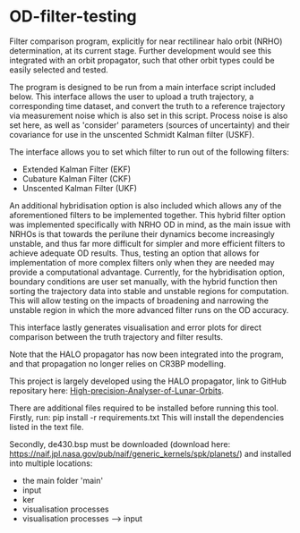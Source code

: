 # OD-filter-testing
Filter comparison program, explicitly for near rectilinear halo orbit (NRHO) determination, at its current stage. Further development would see this integrated with an orbit propagator, such that other orbit types could be easily selected and tested.

The program is designed to be run from a main interface script included below. This interface allows the user to upload a truth trajectory, a corresponding time dataset, and convert the truth to a reference trajectory via measurement noise which is also set in this script. Process noise is also set here, as well as 'consider' parameters (sources of uncertainty) and their covariance for use in the unscented Schmidt Kalman filter (USKF). 

The interface allows you to set which filter to run out of the following filters:
- Extended Kalman Filter (EKF)
- Cubature Kalman Filter (CKF)
- Unscented Kalman Filter (UKF) 

An additional hybridisation option is also included which allows any of the aforementioned filters to be implemented together. This hybrid filter option was implemented specifically with NRHO OD in mind, as the main issue with NRHOs is that towards the perilune their dynamics become increasingly unstable, and thus far more difficult for simpler and more efficient filters to achieve adequate OD results. Thus, testing an option that allows for implementation of more complex filters only when they are needed may provide a computational advantage. Currently, for the hybridisation option, boundary conditions are user set manually, with the hybrid function then sorting the trajectory data into stable and unstable regions for computation. This will allow testing on the impacts of broadening and narrowing the unstable region in which the more advanced filter runs on the OD accuracy. 

This interface lastly generates visualisation and error plots for direct comparison between the truth trajectory and filter results.

Note that the HALO propagator has now been integrated into the program, and that propagation no longer relies on CR3BP modelling. 

This project is largely developed using the HALO propagator, link to GitHub repositary here: [High-precision-Analyser-of-Lunar-Orbits](https://github.com/yang-researchgroup/High-precision-Analyser-of-Lunar-Orbits). 

There are additional files required to be installed before running this tool. Firstly, run:
pip install -r requirements.txt
This will install the dependencies listed in the text file. 

Secondly, de430.bsp must be downloaded  (download here: https://naif.jpl.nasa.gov/pub/naif/generic_kernels/spk/planets/) and installed into multiple locations:
- the main folder 'main'
- input
- ker
- visualisation processes
- visualisation processes --> input
